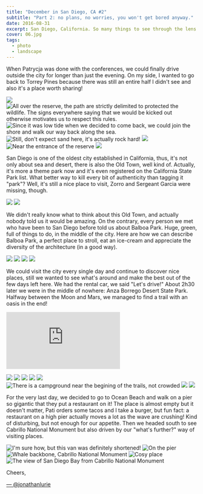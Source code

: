 ```yaml
---
title: "December in San Diego, CA #2"
subtitle: "Part 2: no plans, no worries, you won't get bored anyway."
date: 2016-08-31
excerpt: San Diego, California. So many things to see through the lens of a camera.
cover: 06.jpg
tags:
  - photo
  - landscape
---
```


When Patrycja was done with the conferences, we could finally drive outside the city for longer than just the evening. On my side, I wanted to go back to Torrey Pines because there was still an entire half I didn't see and also it's a place worth sharing!

![](01.jpg)
![All over the reserve, the path are strictly delimited to protected the wildlife. The signs everywhere saying that we would be kicked out otherwise motivates us to respect this rules.](02.jpg)
![Since it was low tide when we decided to come back, we could join the shore and walk our way back along the sea.](03.jpg)
![Still, don't expect sand here, it's actually rock hard!](04.jpg)
![](05.jpg)
![Near the entrance of the reserve](06.jpg)
![](07.jpg)

San Diego is one of the oldest city established in California, thus, it's not only about sea and desert, there is also the Old Town, well kind of. Actually, it's more a theme park now and it's even registered on the California State Park list. What better way to kill every bit of authenticity than tagging it "park"? Well, it's still a nice place to visit, Zorro and Sergeant Garcia were missing, though.

![](08.jpg)
![](09.jpg)

We didn't really know what to think about this Old Town, and actually nobody told us it would be amazing. On the contrary, every person we met who have been to San Diego before told us about Balboa Park. Huge, green, full of things to do, in the middle of the city. Here are how we can describe Balboa Park, a perfect place to stroll, eat an ice-cream and appreciate the diversity of the architecture (in a good way).

![](10.jpg)
![](11.jpg)
![](12.jpg)
![](13.jpg)

We could visit the city every single day and continue to discover nice places, still we wanted to see what's around and make the best out of the few days left here. We had the rental car, we said "Let's drive!" About 2h30 later we were in the middle of nowhere: Anza Borrego Desert State Park. Halfway between the Moon and Mars, we managed to find a trail with an oasis in the end!

<iframe src="https://www.google.com/maps/embed?pb=!1m14!1m12!1m3!1d56727.135210384025!2d-116.40102329800443!3d33.271405348111095!2m3!1f0!2f0!3f0!3m2!1i1024!2i768!4f13.1!5e1!3m2!1sen!2sfr!4v1472686621007" frameborder="0" allowfullscreen="" class="embed-content"></iframe>

![](14.jpg)
![](15.jpg)
![](16.jpg)
![](17.jpg)
![](18.jpg)
![There is a campground near the begining of the trails, not crowded](19.jpg)
![](20.jpg)
![](21.jpg)

For the very last day, we decided to go to Ocean Beach and walk on a pier so gigantic that they put a restaurant on it! The place is almost empty but it doesn't matter, Pati orders some tacos and I take a burger, but fun fact: a restaurant on a high pier actually moves a lot as the wave are crushing! Kind of disturbing, but not enough for our appetite. Then we headed south to see Cabrillo National Monument but also driven by our "what's further?" way of visiting places.

![I'm sure how, but this van was definitely shortened!](22.jpg)
![On the pier](23.jpg)
![Whale backbone, Cabrillo National Monument](24.jpg)
![Cosy place](25.jpg)
![The view of San Diego Bay from Cabrillo National Monument](26.jpg)

Cheers,

[— @jonathanlurie](https://twitter.com/jonathanlurie)